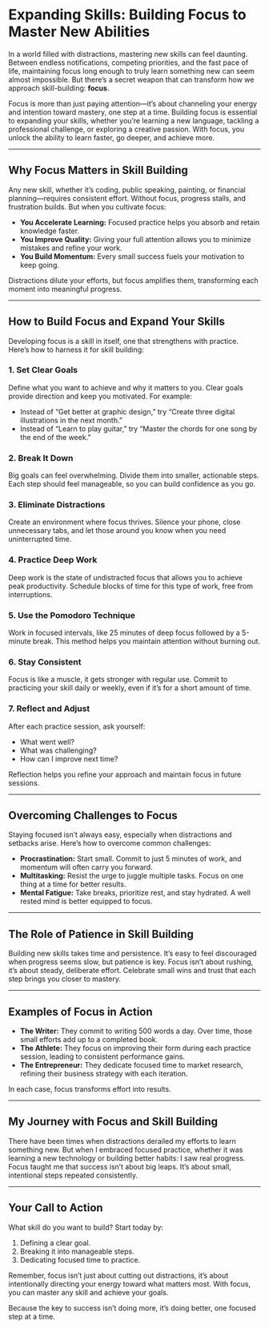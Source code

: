 # Expanding Skills: Building Focus to Master New Abilities

In a world filled with distractions, mastering new skills can feel daunting. Between endless notifications, competing priorities, and the fast pace of life, maintaining focus long enough to truly learn something new can seem almost impossible. But there’s a secret weapon that can transform how we approach skill-building: **focus**.

Focus is more than just paying attention—it’s about channeling your energy and intention toward mastery, one step at a time. Building focus is essential to expanding your skills, whether you’re learning a new language, tackling a professional challenge, or exploring a creative passion. With focus, you unlock the ability to learn faster, go deeper, and achieve more.

---

## Why Focus Matters in Skill Building

Any new skill, whether it’s coding, public speaking, painting, or financial planning—requires consistent effort. Without focus, progress stalls, and frustration builds. But when you cultivate focus:  

- **You Accelerate Learning:** Focused practice helps you absorb and retain knowledge faster.  
- **You Improve Quality:** Giving your full attention allows you to minimize mistakes and refine your work.  
- **You Build Momentum:** Every small success fuels your motivation to keep going.  

Distractions dilute your efforts, but focus amplifies them, transforming each moment into meaningful progress.

---

## How to Build Focus and Expand Your Skills

Developing focus is a skill in itself, one that strengthens with practice. Here’s how to harness it for skill building:  

### 1. **Set Clear Goals**  
   Define what you want to achieve and why it matters to you. Clear goals provide direction and keep you motivated. For example:  
   - Instead of “Get better at graphic design,” try “Create three digital illustrations in the next month.”  
   - Instead of “Learn to play guitar,” try “Master the chords for one song by the end of the week.”  

### 2. **Break It Down**  
   Big goals can feel overwhelming. Divide them into smaller, actionable steps. Each step should feel manageable, so you can build confidence as you go.  

### 3. **Eliminate Distractions**  
   Create an environment where focus thrives. Silence your phone, close unnecessary tabs, and let those around you know when you need uninterrupted time.  

### 4. **Practice Deep Work**  
   Deep work is the state of undistracted focus that allows you to achieve peak productivity. Schedule blocks of time for this type of work, free from interruptions.  

### 5. **Use the Pomodoro Technique**  
   Work in focused intervals, like 25 minutes of deep focus followed by a 5-minute break. This method helps you maintain attention without burning out.  

### 6. **Stay Consistent**  
   Focus is like a muscle, it gets stronger with regular use. Commit to practicing your skill daily or weekly, even if it’s for a short amount of time.  

### 7. **Reflect and Adjust**  
   After each practice session, ask yourself:  
   - What went well?  
   - What was challenging?  
   - How can I improve next time?  

Reflection helps you refine your approach and maintain focus in future sessions.  

---

## Overcoming Challenges to Focus

Staying focused isn’t always easy, especially when distractions and setbacks arise. Here’s how to overcome common challenges:  

- **Procrastination:** Start small. Commit to just 5 minutes of work, and momentum will often carry you forward.  
- **Multitasking:** Resist the urge to juggle multiple tasks. Focus on one thing at a time for better results.  
- **Mental Fatigue:** Take breaks, prioritize rest, and stay hydrated. A well rested mind is better equipped to focus.  

---

## The Role of Patience in Skill Building

Building new skills takes time and persistence. It’s easy to feel discouraged when progress seems slow, but patience is key. Focus isn’t about rushing, it’s about steady, deliberate effort. Celebrate small wins and trust that each step brings you closer to mastery.  

---

## Examples of Focus in Action

- **The Writer:** They commit to writing 500 words a day. Over time, those small efforts add up to a completed book.  
- **The Athlete:** They focus on improving their form during each practice session, leading to consistent performance gains.  
- **The Entrepreneur:** They dedicate focused time to market research, refining their business strategy with each iteration.  

In each case, focus transforms effort into results.  

---

## My Journey with Focus and Skill Building

There have been times when distractions derailed my efforts to learn something new. But when I embraced focused practice, whether it was learning a new technology or building better habits: I saw real progress. Focus taught me that success isn’t about big leaps.  It’s about small, intentional steps repeated consistently.  

---

## Your Call to Action

What skill do you want to build? Start today by:  

1. Defining a clear goal.  
2. Breaking it into manageable steps.  
3. Dedicating focused time to practice.  

Remember, focus isn’t just about cutting out distractions, it’s about intentionally directing your energy toward what matters most. With focus, you can master any skill and achieve your goals.  

Because the key to success isn’t doing more, it’s doing better, one focused step at a time.
